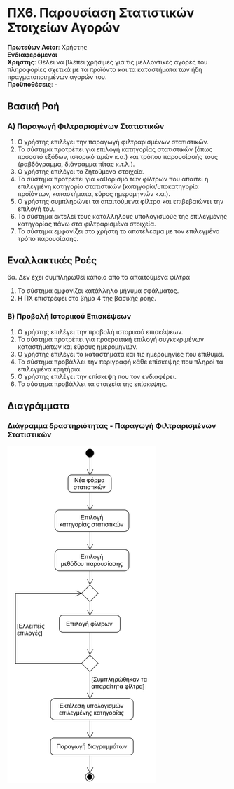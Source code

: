 # ΠΧ6. Παρουσίαση Στατιστικών Στοιχείων Αγορών

**Πρωτεύων Actor**: Χρήστης  
**Ενδιαφερόμενοι**  
**Χρήστης**: Θέλει να βλέπει χρήσιμες για τις μελλοντικές αγορές του πληροφορίες σχετικά με τα προϊόντα και τα καταστήματα των ήδη πραγματοποιημένων αγορών του.  
**Προϋποθέσεις**: -

## Βασική Ροή

### A) Παραγωγή Φιλτραρισμένων Στατιστικών
1. Ο χρήστης επιλέγει την παραγωγή φιλτραρισμένων στατιστικών.
2. Το σύστημα προτρέπει για επιλογή κατηγορίας στατιστικών (όπως ποσοστό εξόδων, ιστορικό τιμών κ.α.) και τρόπου παρουσίασής τους (ραβδόγραμμα, διάγραμμα πίτας κ.τ.λ.).
3. Ο χρήστης επιλέγει τα ζητούμενα στοιχεία.
4. Το σύστημα προτρέπει για καθορισμό των φίλτρων που απαιτεί η επιλεγμένη κατηγορία στατιστικών (κατηγορία/υποκατηγορία προϊόντων, καταστήματα, εύρος ημερομηνιών κ.α.).
5. Ο χρήστης συμπληρώνει τα απαιτούμενα φίλτρα και επιβεβαιώνει την επιλογή του.
6. Το σύστημα εκτελεί τους κατάλληλους υπολογισμούς της επιλεγμένης κατηγορίας πάνω στα φιλτραρισμένα στοιχεία.
7. Το σύστημα εμφανίζει στο χρήστη το αποτέλεσμα με τον επιλεγμένο τρόπο παρουσίασης.

## Εναλλακτικές Ροές

6α. Δεν έχει συμπληρωθεί κάποιο από τα απαιτούμενα φίλτρα
1. Το σύστημα εμφανίζει κατάλληλο μήνυμα σφάλματος.
2. Η ΠΧ επιστρέφει στο βήμα 4 της βασικής ροής.


### Β) Προβολή Ιστορικού Επισκέψεων
1. Ο χρήστης επιλέγει την προβολή ιστορικού επισκέψεων.
2. Το σύστημα προτρέπει για προεραιτική επιλογή συγκεκριμένων καταστήμάτων και εύρους ημερομηνιών.
3. Ο χρήστης επιλέγει τα καταστήματα και τις ημερομηνίες που επιθυμεί.
4. Το σύστημα προβάλλει την περιγραφή κάθε επίσκεψης που πληροί τα επιλεγμένα κρητήρια.
5. Ο χρήστης επιλέγει την επίσκεψη που τον ενδιαφέρει.
6. Το σύστημα προβάλλει τα στοιχεία της επίσκεψης.


## Διαγράμματα

### Διάγραμμα δραστηριότητας - Παραγωγή Φιλτραρισμένων Στατιστικών
![Διάγραμμα δραστηριότητας - Παραγωγή Φιλτραρισμένων Στατιστικών](../Scope_and_definition/activity-produce-filtered-stats.png)